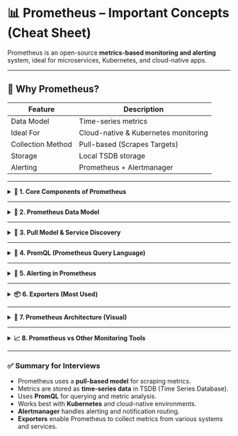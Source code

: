 # 📊 Prometheus – Important Concepts (Cheat Sheet)

Prometheus is an open-source **metrics-based monitoring and alerting** system, ideal for microservices, Kubernetes, and cloud-native apps.

---

## 🚀 Why Prometheus?

| Feature | Description |
|--------|-------------|
| Data Model | Time-series metrics |
| Ideal For | Cloud-native & Kubernetes monitoring |
| Collection Method | Pull-based (Scrapes Targets) |
| Storage | Local TSDB storage |
| Alerting | Prometheus + Alertmanager |

---

<details>
<summary><strong>📌 1. Core Components of Prometheus</strong></summary>

| Component | Description |
|----------|--------------|
| **Prometheus Server** | Collects, stores, and processes metrics |
| **Node Exporter** | Exposes host-level metrics (CPU, RAM, Disk) |
| **Service Discovery** | Auto-detects targets (K8s, EC2, Consul, etc.) |
| **Alertmanager** | Sends alerts to Email, Slack, PagerDuty, etc. |
| **Pushgateway** | Allows push metrics from batch/cron jobs |
| **PromQL** | Query language to query and extract metrics |
| **TSDB** | Prometheus's local time-series database |

</details>

---

<details>
<summary><strong>🧱 2. Prometheus Data Model</strong></summary>

### ✅ Metric Types

| Metric Type | Meaning | Example |
|-------------|----------|----------|
| **Counter** | Always increases | Total HTTP requests |
| **Gauge** | Goes up & down | Memory / Temperature |
| **Histogram** | Sample observations in buckets | Request latency buckets |
| **Summary** | Quantile calculation (e.g., p90, p99) | Request duration quantiles |

> Most used in K8s: **Counter + Gauge + Histogram**

### 🔖 Time Series Format
<metric_name>{label1="value1", label2="value2"}

</details>

---

<details>
<summary><strong>🧲 3. Pull Model & Service Discovery</strong></summary>

### How Prometheus Scrapes Targets

- Default port: **9090**
- Prometheus **pulls** metrics from targets on `/metrics` endpoint
- Discovers services automatically for dynamic environments

| Environment | Auto Discovery Support |
|-------------|--------------------------|
| Kubernetes | ✅ Native |
| AWS EC2 | ✅ |
| Consul | ✅ |
| Docker | ✅ |
| Static Config | ✅ Manual |

</details>

---

<details>
<summary><strong>📍 4. PromQL (Prometheus Query Language)</strong></summary>

PromQL enables querying & mathematical operations on metrics.

| Example | Query | Description |
|----------|--------|----------------|
| Total Requests | `sum(http_requests_total)` | Total across services |
| Error Rate | `rate(http_requests_total{status!="200"}[5m])` | Errors per second |
| CPU Usage % | `100 - (avg by (instance) (irate(node_cpu_seconds_total{mode="idle"}[5m])) * 100)` | CPU usage formula |

**PromQL Supports:** Aggregation, Filtering, Functions, Joins, Math

</details>

---

<details>
<summary><strong>🚨 5. Alerting in Prometheus</strong></summary>

Prometheus + Alertmanager = End-to-end alert workflow

### Alert Flow

```mermaid
graph TD
A[Prometheus] -->|Fires Alert| B[Alertmanager]
B --> Slack
B --> Email
B --> PagerDuty
```
</details>

---

<details>
<summary><strong>📦 6. Exporters (Most Used)</strong></summary>

### 🔌 Prometheus Exporters (Most Commonly Used)

| Exporter | Purpose |
|----------|----------|
| **Node Exporter** | Host-level metrics (CPU, RAM, Disk, Network) |
| **Kube State Metrics (KSM)** | Kubernetes object-level metrics |
| **cAdvisor** | Container-level metrics |
| **Blackbox Exporter** | Probe HTTP, DNS, TCP, ICMP endpoints |
| **MySQL / Redis Exporter** | Database performance & health metrics |
| **JMX Exporter** | JVM metrics for Java-based apps |
| **Nginx / Apache Exporter** | Web server metrics |

> ✅ **In a Kubernetes Monitoring Stack:**  
> Use **Node Exporter + cAdvisor + KSM** as baseline exporters.

</details>

---

<details>
<summary><strong>📂 7. Prometheus Architecture (Visual)</strong></summary>

### 🧠 Prometheus Architecture Overview

```mermaid
flowchart LR
A[Targets / Exporters] --> B[(Prometheus Server)]
B --> C[(TSDB Storage)]
B --> D[PromQL API]
B --> E[Alert Rules]
E --> F[Alertmanager]
F --> G[Slack / Email / Webhooks]
D --> H[Grafana Dashboards]
```

</details>

---

<details>
<summary><strong>📈 8. Prometheus vs Other Monitoring Tools</strong></summary>

### 🔥 Comparison: Prometheus vs Grafana vs Datadog

| Feature | Prometheus | Grafana | Datadog |
|---------|------------|---------|----------|
| **Data Storage** | Local TSDB | Uses Prometheus (or others) as data source | SaaS |
| **Alerting** | ✅ Yes (via Alertmanager) | ⚠️ Limited | ✅ Yes |
| **Visualization** | Basic UI | ⭐ Best dashboards | Excellent |
| **Cost** | Free (Open Source) | Free + Paid plugins | Paid SaaS |
| **Suitable For** | DevOps / Kubernetes Monitoring | Visualization only | Enterprises |

</details>

---

### ✅ Summary for Interviews

- Prometheus uses a **pull-based model** for scraping metrics.
- Metrics are stored as **time-series data** in TSDB (Time Series Database).
- Uses **PromQL** for querying and metric analysis.
- Works best with **Kubernetes** and cloud-native environments.
- **Alertmanager** handles alerting and notification routing.
- **Exporters** enable Prometheus to collect metrics from various systems and services.



